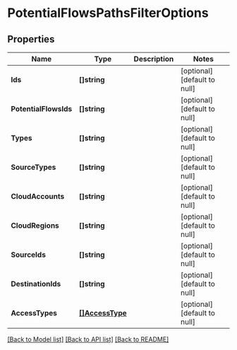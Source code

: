 # PotentialFlowsPathsFilterOptions

## Properties
Name | Type | Description | Notes
------------ | ------------- | ------------- | -------------
**Ids** | **[]string** |  | [optional] [default to null]
**PotentialFlowsIds** | **[]string** |  | [optional] [default to null]
**Types** | **[]string** |  | [optional] [default to null]
**SourceTypes** | **[]string** |  | [optional] [default to null]
**CloudAccounts** | **[]string** |  | [optional] [default to null]
**CloudRegions** | **[]string** |  | [optional] [default to null]
**SourceIds** | **[]string** |  | [optional] [default to null]
**DestinationIds** | **[]string** |  | [optional] [default to null]
**AccessTypes** | [**[]AccessType**](AccessType.md) |  | [optional] [default to null]

[[Back to Model list]](../README.md#documentation-for-models) [[Back to API list]](../README.md#documentation-for-api-endpoints) [[Back to README]](../README.md)

